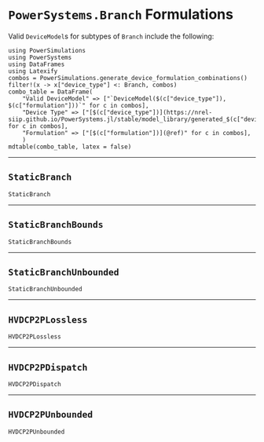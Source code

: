 # `PowerSystems.Branch` Formulations


Valid `DeviceModel`s for subtypes of `Branch` include the following:

```@eval
using PowerSimulations
using PowerSystems
using DataFrames
using Latexify
combos = PowerSimulations.generate_device_formulation_combinations()
filter!(x -> x["device_type"] <: Branch, combos)
combo_table = DataFrame(
    "Valid DeviceModel" => ["`DeviceModel($(c["device_type"]), $(c["formulation"]))`" for c in combos],
    "Device Type" => ["[$(c["device_type"])](https://nrel-siip.github.io/PowerSystems.jl/stable/model_library/generated_$(c["device_type"])/)" for c in combos],
    "Formulation" => ["[$(c["formulation"])](@ref)" for c in combos],
    )
mdtable(combo_table, latex = false)
```

---

## `StaticBranch`

```@docs
StaticBranch
```

---

## `StaticBranchBounds`

```@docs
StaticBranchBounds
```

---

## `StaticBranchUnbounded`

```@docs
StaticBranchUnbounded
```

---

## `HVDCP2PLossless`

```@docs
HVDCP2PLossless
```

---

## `HVDCP2PDispatch`

```@docs
HVDCP2PDispatch
```

---

## `HVDCP2PUnbounded`

```@docs
HVDCP2PUnbounded
```
